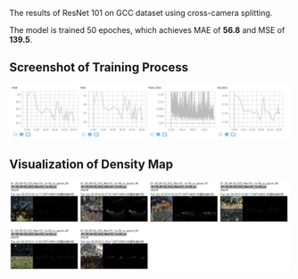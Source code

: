 The results of ResNet 101 on GCC dataset using cross-camera splitting.

The model is trained 50 epoches, which achieves MAE of **56.8** and MSE of **139.5**. 

## Screenshot of Training Process

![Detialed infomation during the traning phase.](./img1.png "quantitative-results")

## Visualization of Density Map

![Detialed infomation during the traning phase.](./img2.png "visualization")